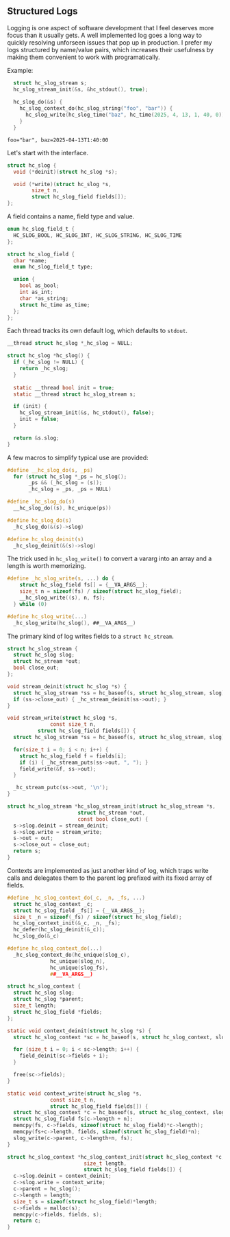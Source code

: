 ## Structured Logs
Logging is one aspect of software development that I feel deserves more focus than it usually gets. A well implemented log goes a long way to quickly resolving unforseen issues that pop up in production. I prefer my logs structured by name/value pairs, which increases their usefulness by making them convenient to work with programatically.

Example:
```C
  struct hc_slog_stream s;
  hc_slog_stream_init(&s, &hc_stdout(), true);
  
  hc_slog_do(&s) {
    hc_slog_context_do(hc_slog_string("foo", "bar")) {
      hc_slog_write(hc_slog_time("baz", hc_time(2025, 4, 13, 1, 40, 0)));
    }
  }
```
```
foo="bar", baz=2025-04-13T1:40:00
```

Let's start with the interface.

```C
struct hc_slog {
  void (*deinit)(struct hc_slog *s);

  void (*write)(struct hc_slog *s,
  		size_t n,
		struct hc_slog_field fields[]);
};
```

A field contains a name, field type and value.

```C
enum hc_slog_field_t {
  HC_SLOG_BOOL, HC_SLOG_INT, HC_SLOG_STRING, HC_SLOG_TIME
};

struct hc_slog_field {
  char *name;
  enum hc_slog_field_t type;

  union {
    bool as_bool;
    int as_int;
    char *as_string;
    struct hc_time as_time;
  };  
};
```

Each thread tracks its own default log, which defaults to `stdout`.

```C
__thread struct hc_slog *_hc_slog = NULL;

struct hc_slog *hc_slog() {
  if (_hc_slog != NULL) {
    return _hc_slog;
  }
  
  static __thread bool init = true;
  static __thread struct hc_slog_stream s;

  if (init) {
    hc_slog_stream_init(&s, hc_stdout(), false);
    init = false;
  }

  return &s.slog;
}
```

A few macros to simplify typical use are provided:

```C
#define __hc_slog_do(s, _ps)			
  for (struct hc_slog *_ps = hc_slog();		
       _ps && (_hc_slog = (s));			
       _hc_slog = _ps, _ps = NULL)

#define _hc_slog_do(s)				
  __hc_slog_do((s), hc_unique(ps))

#define hc_slog_do(s)				
  _hc_slog_do(&(s)->slog)

#define hc_slog_deinit(s)			
  _hc_slog_deinit(&(s)->slog)
```

The trick used in `hc_slog_write()` to convert a vararg into an array and a length is worth memorizing.

```C
#define _hc_slog_write(s, ...) do {				
    struct hc_slog_field fs[] = {__VA_ARGS__};			
    size_t n = sizeof(fs) / sizeof(struct hc_slog_field);	
    __hc_slog_write((s), n, fs);				
  } while (0)

#define hc_slog_write(...)			
  _hc_slog_write(hc_slog(), ##__VA_ARGS__)
```

The primary kind of log writes fields to a `struct hc_stream`.

```C
struct hc_slog_stream {
  struct hc_slog slog;
  struct hc_stream *out;
  bool close_out;
};

void stream_deinit(struct hc_slog *s) {
  struct hc_slog_stream *ss = hc_baseof(s, struct hc_slog_stream, slog);
  if (ss->close_out) { _hc_stream_deinit(ss->out); }
}

void stream_write(struct hc_slog *s,
	          const size_t n,
		  struct hc_slog_field fields[]) {
  struct hc_slog_stream *ss = hc_baseof(s, struct hc_slog_stream, slog);

  for(size_t i = 0; i < n; i++) {
    struct hc_slog_field f = fields[i];
    if (i) { _hc_stream_puts(ss->out, ", "); }
    field_write(&f, ss->out);
  }

  _hc_stream_putc(ss->out, '\n');
}

struct hc_slog_stream *hc_slog_stream_init(struct hc_slog_stream *s,
					   struct hc_stream *out,
					   const bool close_out) {
  s->slog.deinit = stream_deinit;
  s->slog.write = stream_write;
  s->out = out;
  s->close_out = close_out;
  return s;
}
```

Contexts are implemented as just another kind of log, which traps write calls and delegates them to the parent log prefixed with its fixed array of fields.

```C
#define _hc_slog_context_do(_c, _n, _fs, ...)			
  struct hc_slog_context _c;					
  struct hc_slog_field _fs[] = {__VA_ARGS__};			
  size_t _n = sizeof(_fs) / sizeof(struct hc_slog_field);	
  hc_slog_context_init(&_c, _n, _fs);				
  hc_defer(hc_slog_deinit(&_c));				
  hc_slog_do(&_c)

#define hc_slog_context_do(...)			
  _hc_slog_context_do(hc_unique(slog_c),	
		      hc_unique(slog_n),	
		      hc_unique(slog_fs),	
		      ##__VA_ARGS__)

struct hc_slog_context {
  struct hc_slog slog;
  struct hc_slog *parent;
  size_t length;
  struct hc_slog_field *fields;
};

static void context_deinit(struct hc_slog *s) {
  struct hc_slog_context *sc = hc_baseof(s, struct hc_slog_context, slog);

  for (size_t i = 0; i < sc->length; i++) {
    field_deinit(sc->fields + i);
  }

  free(sc->fields);
}

static void context_write(struct hc_slog *s,
			  const size_t n,
			  struct hc_slog_field fields[]) {
  struct hc_slog_context *c = hc_baseof(s, struct hc_slog_context, slog);
  struct hc_slog_field fs[c->length + n];
  memcpy(fs, c->fields, sizeof(struct hc_slog_field)*c->length);
  memcpy(fs+c->length, fields, sizeof(struct hc_slog_field)*n);
  slog_write(c->parent, c->length+n, fs);
}

struct hc_slog_context *hc_slog_context_init(struct hc_slog_context *c,
					     size_t length,
					     struct hc_slog_field fields[]) {
  c->slog.deinit = context_deinit;
  c->slog.write = context_write;
  c->parent = hc_slog();
  c->length = length;
  size_t s = sizeof(struct hc_slog_field)*length;
  c->fields = malloc(s);
  memcpy(c->fields, fields, s);
  return c;
}
```